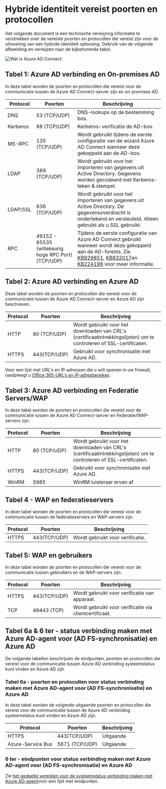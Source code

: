 <properties
    pageTitle="Azure AD Connect: Poorten | Microsoft Azure"
    description="Deze pagina is een pagina met technische naslaginformatie voor poorten die nodig zijn te worden gebruikt voor Azure AD Connect"
    services="active-directory"
    documentationCenter=""
    authors="billmath"
    manager="femila"
    editor="curtand"/>

<tags
    ms.service="active-directory"
    ms.workload="identity"
    ms.tgt_pltfrm="na"
    ms.devlang="na"
    ms.topic="article"
    ms.date="08/25/2016"
    ms.author="billmath"/>

# <a name="hybrid-identity-required-ports-and-protocols"></a>Hybride identiteit vereist poorten en protocollen
Het volgende document is een technische verwijzing informatie te verstrekken over de vereiste poorten en protocollen die vereist zijn voor de uitvoering van een hybride identiteit oplossing. Gebruik van de volgende afbeelding en verwijzen naar de bijbehorende tabel.

![Wat is Azure AD Connect](./media/active-directory-aadconnect-ports/required1.png)

## <a name="table-1---azure-ad-connect-and-on-premises-ad"></a>Tabel 1: Azure AD verbinding en On-premises AD
In deze tabel worden de poorten en protocollen die vereist voor de communicatie tussen de Azure AD Connect-server zijn en on-premises AD.

Protocol | Poorten | Beschrijving
--------- | --------- |---------
DNS|53 (TCP/UDP)| DNS-lookups op de bestemming bos.
Kerberos|88 (TCP/UDP)| Kerberos-verificatie de AD-bos.
MS-RPC |135 (TCP/UDP)| Wordt gebruikt tijdens de eerste configuratie van de wizard Azure AD Connect wanneer deze gekoppeld aan de AD-bos.
LDAP|389 (TCP/UDP)| Wordt gebruikt voor het importeren van gegevens uit Active Directory. Gegevens worden gecodeerd met Kerberos-teken & stempel.
LDAP/SSL|636 (TCP/UDP)| Wordt gebruikt voor het importeren van gegevens uit Active Directory. De gegevensoverdracht is ondertekend en versleuteld. Alleen gebruikt als u SSL gebruikt.
RPC |49152 - 65535 (willekeurig hoge RPC Port)(TCP/UDP)| Tijdens de eerste configuratie van Azure AD Connect gebruikt wanneer wordt deze gekoppeld aan de AD-forests. Zie [KB929851](https://support.microsoft.com/kb/929851), [KB832017](https://support.microsoft.com/kb/832017)en [KB224196](https://support.microsoft.com/kb/224196) voor meer informatie.

## <a name="table-2---azure-ad-connect-and-azure-ad"></a>Tabel 2: Azure AD verbinding en Azure AD
Deze tabel worden de poorten en protocollen die vereist voor de communicatie tussen de Azure AD Connect-server en Azure AD zijn beschreven.

Protocol |Poorten |Beschrijving
--------- | --------- |---------
HTTP|80 (TCP/UDP)| Wordt gebruikt voor het downloaden van CRL's (certificaatintrekkingslijsten) om te controleren of SSL-certificaten.
HTTPS|443(TCP/UDP)| Gebruikt voor synchronisatie met Azure AD.

Voor een lijst met URL's en IP-adressen die u wilt openen in uw firewall, raadpleegt u [Office 365-URL's en IP-adresbereiken](https://support.office.com/article/Office-365-URLs-and-IP-address-ranges-8548a211-3fe7-47cb-abb1-355ea5aa88a2).

## <a name="table-3---azure-ad-connect-and-federation-serverswap"></a>Tabel 3: Azure AD verbinding en Federatie Servers/WAP
In deze tabel worden de poorten en protocollen die vereist voor de communicatie tussen de Azure AD Connect-server en Federatie/WAP-servers zijn.  

Protocol |Poorten |Beschrijving
--------- | --------- |---------
HTTP|80 (TCP/UDP)| Wordt gebruikt voor het downloaden van CRL's (certificaatintrekkingslijsten) om te controleren of SSL-certificaten.
HTTPS|443(TCP/UDP)| Gebruikt voor synchronisatie met Azure AD.
WinRM|5985| WinRM luisteraar ervan af

## <a name="table-4---wap-and-federation-servers"></a>Tabel 4 - WAP en federatieservers
In deze tabel worden de poorten en protocollen die vereist voor de communicatie tussen de federatieservers en WAP-servers zijn.

Protocol |Poorten |Beschrijving
--------- | --------- |---------
HTTPS|443(TCP/UDP)| Wordt gebruikt voor verificatie.

## <a name="table-5---wap-and-users"></a>Tabel 5: WAP en gebruikers
In deze tabel worden de poorten en protocollen die vereist voor de communicatie tussen gebruikers en de WAP-servers zijn.

Protocol |Poorten |Beschrijving
--------- | --------- |--------- |
HTTPS|443(TCP/UDP)| Wordt gebruikt voor verificatie van apparaat.
TCP|49443 (TCP)| Wordt gebruikt voor verificatie via clientcertificaat.

## <a name="table-6a--6b---azure-ad-connect-health-agent-for-ad-fssync-and-azure-ad"></a>Tabel 6a & 6 ter - status verbinding maken met Azure AD-agent voor (AD FS-synchronisatie) en Azure AD
De volgende tabellen beschrijven de eindpunten, poorten en protocollen die vereist voor de communicatie tussen Azure AD verbinding systeemstatus kunt vinden en Azure AD zijn

### <a name="table-6a---ports-and-protocols-for-azure-ad-connect-health-agent-for-ad-fssync-and-azure-ad"></a>Tabel 6a - poorten en protocollen voor status verbinding maken met Azure AD-agent voor (AD FS-synchronisatie) en Azure AD
In deze tabel worden de volgende uitgaande poorten en protocollen die vereist voor de communicatie tussen de Azure AD verbinding systeemstatus kunt vinden en Azure AD zijn.  

Protocol |Poorten  |Beschrijving
--------- | --------- |--------- |
HTTPS|443(TCP/UDP)| Uitgaande
Azure-Service Bus|5671 (TCP/UDP)| Uitgaande

### <a name="6b---endpoints-for-azure-ad-connect-health-agent-for-ad-fssync-and-azure-ad"></a>6 ter - eindpunten voor status verbinding maken met Azure AD-agent voor (AD FS-synchronisatie) en Azure AD
Zie [het gedeelte vereisten voor de systeemstatus verbinding maken met Azure AD-agent](active-directory-aadconnect-health-agent-install.md#requirements)voor een lijst met eindpunten.
